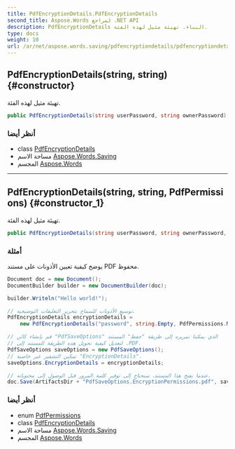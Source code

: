 ```yaml
---
title: PdfEncryptionDetails.PdfEncryptionDetails
second_title: Aspose.Words لمراجع .NET API
description: PdfEncryptionDetails البناء. تهيئة مثيل لهذه الفئة.
type: docs
weight: 10
url: /ar/net/aspose.words.saving/pdfencryptiondetails/pdfencryptiondetails/
---
```

## PdfEncryptionDetails(string, string) {#constructor}

تهيئة مثيل لهذه الفئة.

```csharp
public PdfEncryptionDetails(string userPassword, string ownerPassword)
```

### أنظر أيضا

* class [PdfEncryptionDetails](../)
* مساحة الاسم [Aspose.Words.Saving](../../pdfencryptiondetails/)
* المجسم [Aspose.Words](../../../)

---

## PdfEncryptionDetails(string, string, PdfPermissions) {#constructor_1}

تهيئة مثيل لهذه الفئة.

```csharp
public PdfEncryptionDetails(string userPassword, string ownerPassword, PdfPermissions permissions)
```

### أمثلة

يوضح كيفية تعيين الأذونات على مستند PDF محفوظ.

```csharp
Document doc = new Document();
DocumentBuilder builder = new DocumentBuilder(doc);

builder.Writeln("Hello world!");

// توسيع الأذونات للسماح بتحرير التعليقات التوضيحية.
PdfEncryptionDetails encryptionDetails =
    new PdfEncryptionDetails("password", string.Empty, PdfPermissions.ModifyAnnotations | PdfPermissions.DocumentAssembly);

// قم بإنشاء كائن "PdfSaveOptions" الذي يمكننا تمريره إلى طريقة "حفظ" المستند
// لتعديل كيفية تحويل هذه الطريقة للمستند إلى .PDF.
PdfSaveOptions saveOptions = new PdfSaveOptions();
// تمكين التشفير عبر خاصية "EncryptionDetails".
saveOptions.EncryptionDetails = encryptionDetails;

// عندما نفتح هذا المستند، سنحتاج إلى توفير كلمة المرور قبل الوصول إلى محتوياته.
doc.Save(ArtifactsDir + "PdfSaveOptions.EncryptionPermissions.pdf", saveOptions);
```

### أنظر أيضا

* enum [PdfPermissions](../../pdfpermissions/)
* class [PdfEncryptionDetails](../)
* مساحة الاسم [Aspose.Words.Saving](../../pdfencryptiondetails/)
* المجسم [Aspose.Words](../../../)


